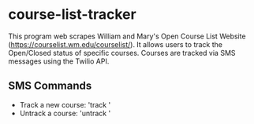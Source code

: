 # course-list-tracker

This program web scrapes William and Mary's Open Course List Website (https://courselist.wm.edu/courselist/). It allows users to track the Open/Closed status of specific courses. Courses are tracked via SMS messages using the Twilio API.

## SMS Commands

- Track a new course: 'track <CRN> <subject>'
- Untrack a course: 'untrack <CRN>'